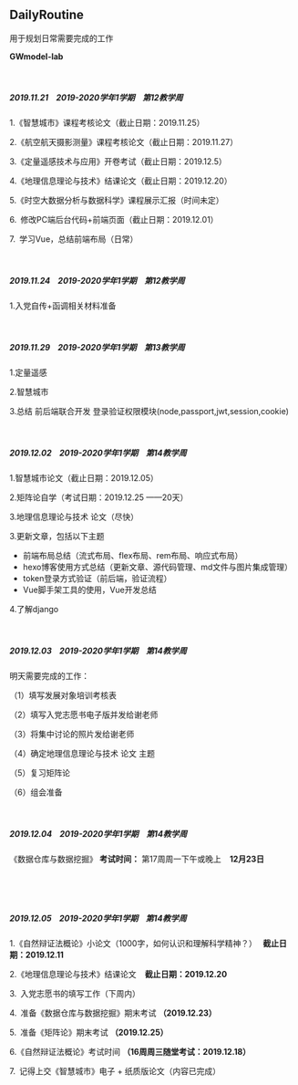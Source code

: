 ## DailyRoutine

用于规划日常需要完成的工作

**GWmodel-lab**
<br>
<br>
<br>

##### 2019.11.21  &ensp;   **2019-2020学年1学期** &ensp;  **第12教学周**

1.《智慧城市》课程考核论文（截止日期：2019.11.25）

2.《航空航天摄影测量》课程考核论文（截止日期：2019.11.27）

3.《定量遥感技术与应用》开卷考试（截止日期：2019.12.5）

4.《地理信息理论与技术》结课论文（截止日期：2019.12.20）

5.《时空大数据分析与数据科学》课程展示汇报（时间未定）

6.&ensp;修改PC端后台代码+前端页面（截止日期：2019.12.01）

7.&ensp;学习Vue，总结前端布局（日常）
<br>
<br>
<br>

##### 2019.11.24  &ensp;   **2019-2020学年1学期**  &ensp; **第12教学周**
1.入党自传+函调相关材料准备
<br>
<br>
<br>

##### 2019.11.29  &ensp;   **2019-2020学年1学期**  &ensp; **第13教学周**
1.定量遥感

2.智慧城市

3.总结 前后端联合开发 登录验证权限模块(node,passport,jwt,session,cookie)
<br>
<br>
<br>

##### 2019.12.02  &ensp;   **2019-2020学年1学期**  &ensp; **第14教学周**
1.智慧城市论文（截止日期：2019.12.05）

2.矩阵论自学（考试日期：2019.12.25   ——20天）

3.地理信息理论与技术 论文（尽快）

3.更新文章，包括以下主题
+ 前端布局总结（流式布局、flex布局、rem布局、响应式布局）
+ hexo博客使用方式总结（更新文章、源代码管理、md文件与图片集成管理）
+ token登录方式验证（前后端，验证流程）
+ Vue脚手架工具的使用，Vue开发总结

4.了解django
<br>
<br>
<br>

##### 2019.12.03  &ensp;   **2019-2020学年1学期**  &ensp; **第14教学周**
明天需要完成的工作：

（1）填写发展对象培训考核表

（2）填写入党志愿书电子版并发给谢老师

（3）将集中讨论的照片发给谢老师

（4）确定地理信息理论与技术 论文 主题

（5）复习矩阵论

（6）组会准备
<br>
<br>
<br>

##### 2019.12.04  &ensp;   **2019-2020学年1学期**  &ensp; **第14教学周**
《数据仓库与数据挖掘》
**考试时间：** 
第17周周一下午或晚上 &ensp; **12月23日**

<br>
<br>
<br>

##### 2019.12.05  &ensp;   **2019-2020学年1学期**  &ensp; **第14教学周**
1.《自然辩证法概论》小论文（1000字，如何认识和理解科学精神？）&ensp; **截止日期：2019.12.11** 

2.《地理信息理论与技术》结课论文  &ensp;  **截止日期：2019.12.20** 

3.&ensp;入党志愿书的填写工作（下周内）

4.&ensp;准备《数据仓库与数据挖掘》期末考试 **（2019.12.23）**

5.&ensp;准备《矩阵论》期末考试 **（2019.12.25）**

6.《自然辩证法概论》考试时间 **（16周周三随堂考试：2019.12.18）**

7.&ensp;记得上交《智慧城市》电子 + 纸质版论文（内容已完成）



